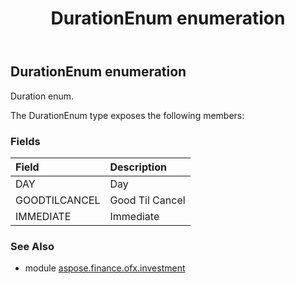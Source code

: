 ﻿---
title: DurationEnum enumeration
second_title: Aspose.Finance for Python via .NET API References
description: 
type: docs
weight: 880
url: /python-net/aspose.finance.ofx.investment/durationenum/
is_root: false
---

## DurationEnum enumeration

Duration enum.



The DurationEnum type exposes the following members:

### Fields
| Field | Description |
| :- | :- |
| DAY | Day |
| GOODTILCANCEL | Good Til Cancel |
| IMMEDIATE | Immediate |


### See Also

* module [aspose.finance.ofx.investment](../)
